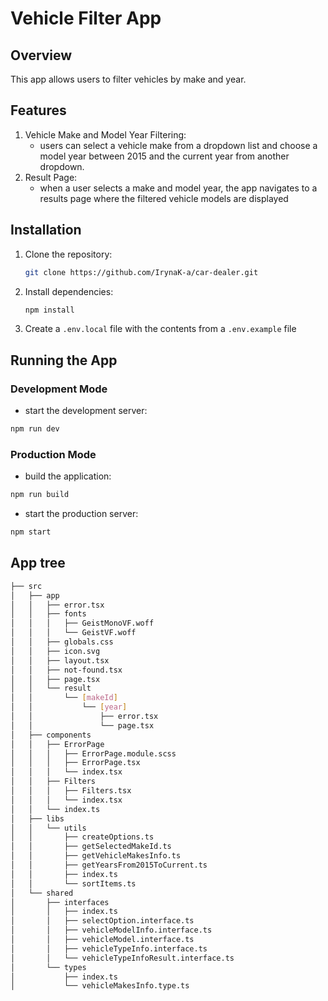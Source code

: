 # Vehicle Filter App

## Overview
This app allows users to filter vehicles by make and year.

## Features

1. Vehicle Make and Model Year Filtering: 
    - users can select a vehicle make from a dropdown list and choose a model year between 2015 and the current year from another dropdown.
2. Result Page:
    - when a user selects a make and model year, the app navigates to a results page where the filtered vehicle models are displayed

## Installation
1. Clone the repository:
    ```bash
    git clone https://github.com/IrynaK-a/car-dealer.git
    ```
2. Install dependencies:
    ```bash
    npm install
    ```
3. Create a `.env.local` file with the contents from a `.env.example` file

## Running the App
### Development Mode
- start the development server:
```bash
npm run dev
```

### Production Mode
- build the application:
```bash
npm run build
```

- start the production server:
```bash
npm start
```

## App tree
```bash
├── src
│   ├── app
│   │   ├── error.tsx
│   │   ├── fonts
│   │   │   ├── GeistMonoVF.woff
│   │   │   └── GeistVF.woff
│   │   ├── globals.css
│   │   ├── icon.svg
│   │   ├── layout.tsx
│   │   ├── not-found.tsx
│   │   ├── page.tsx
│   │   └── result
│   │       └── [makeId]
│   │           └── [year]
│   │               ├── error.tsx
│   │               └── page.tsx
│   ├── components
│   │   ├── ErrorPage
│   │   │   ├── ErrorPage.module.scss
│   │   │   ├── ErrorPage.tsx
│   │   │   └── index.tsx
│   │   ├── Filters
│   │   │   ├── Filters.tsx
│   │   │   └── index.tsx
│   │   └── index.ts
│   ├── libs
│   │   └── utils
│   │       ├── createOptions.ts
│   │       ├── getSelectedMakeId.ts
│   │       ├── getVehicleMakesInfo.ts
│   │       ├── getYearsFrom2015ToCurrent.ts
│   │       ├── index.ts
│   │       └── sortItems.ts
│   └── shared
│       ├── interfaces
│       │   ├── index.ts
│       │   ├── selectOption.interface.ts
│       │   ├── vehicleModelInfo.interface.ts
│       │   ├── vehicleModel.interface.ts
│       │   ├── vehicleTypeInfo.interface.ts
│       │   └── vehicleTypeInfoResult.interface.ts
│       └── types
│           ├── index.ts
│           └── vehicleMakesInfo.type.ts
```
